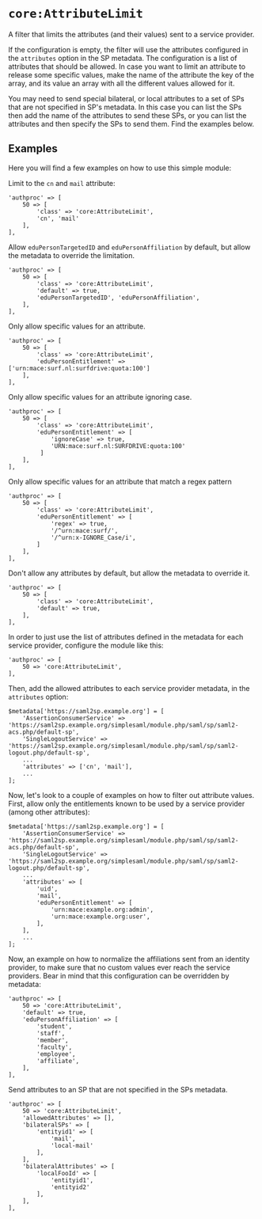 `core:AttributeLimit`
=====================

A filter that limits the attributes (and their values) sent to a service provider.

If the configuration is empty, the filter will use the attributes configured in the `attributes` option in the SP
metadata. The configuration is a list of attributes that should be allowed. In case you want to limit an attribute to
release some specific values, make the name of the attribute the key of the array, and its value an array with all the
different values allowed for it.

You may need to send special bilateral, or local attributes to a set of SPs that are not specified in SP's metadata. 
In this case you can list the SPs then add the name of the attributes to send these SPs, or you can list the attributes and then specify the SPs to send them.
Find the examples below.

Examples
--------

Here you will find a few examples on how to use this simple module:

Limit to the `cn` and `mail` attribute:

    'authproc' => [
        50 => [
            'class' => 'core:AttributeLimit',
            'cn', 'mail'
        ],
    ],

Allow `eduPersonTargetedID` and `eduPersonAffiliation` by default, but allow the metadata to override the limitation.

    'authproc' => [
        50 => [
            'class' => 'core:AttributeLimit',
            'default' => true,
            'eduPersonTargetedID', 'eduPersonAffiliation',
        ],
    ],

Only allow specific values for an attribute.

    'authproc' => [
        50 => [
            'class' => 'core:AttributeLimit',
            'eduPersonEntitlement' => ['urn:mace:surf.nl:surfdrive:quota:100']
        ],
    ],

Only allow specific values for an attribute ignoring case.

    'authproc' => [
        50 => [
            'class' => 'core:AttributeLimit',
            'eduPersonEntitlement' => [
                'ignoreCase' => true,
                'URN:mace:surf.nl:SURFDRIVE:quota:100'
             ]
        ],
    ],

Only allow specific values for an attribute that match a regex pattern

    'authproc' => [
        50 => [
            'class' => 'core:AttributeLimit',
            'eduPersonEntitlement' => [
                'regex' => true,
                '/^urn:mace:surf/',
                '/^urn:x-IGNORE_Case/i',
            ]
        ],
    ],

Don't allow any attributes by default, but allow the metadata to override it.

    'authproc' => [
        50 => [
            'class' => 'core:AttributeLimit',
            'default' => true,
        ],
    ],

In order to just use the list of attributes defined in the metadata for each service provider, configure the module
like this:

    'authproc' => [
        50 => 'core:AttributeLimit',
    ],

Then, add the allowed attributes to each service provider metadata, in the `attributes` option:

    $metadata['https://saml2sp.example.org'] = [
        'AssertionConsumerService' => 'https://saml2sp.example.org/simplesaml/module.php/saml/sp/saml2-acs.php/default-sp',
        'SingleLogoutService' => 'https://saml2sp.example.org/simplesaml/module.php/saml/sp/saml2-logout.php/default-sp',
        ...
        'attributes' => ['cn', 'mail'],
        ...
    ];

Now, let's look to a couple of examples on how to filter out attribute values. First, allow only the entitlements known
to be used by a service provider (among other attributes):

    $metadata['https://saml2sp.example.org'] = [
        'AssertionConsumerService' => 'https://saml2sp.example.org/simplesaml/module.php/saml/sp/saml2-acs.php/default-sp',
        'SingleLogoutService' => 'https://saml2sp.example.org/simplesaml/module.php/saml/sp/saml2-logout.php/default-sp',
        ...
        'attributes' => [
            'uid',
            'mail',
            'eduPersonEntitlement' => [
                'urn:mace:example.org:admin',
                'urn:mace:example.org:user',
            ],
        ],
        ...
    ];

Now, an example on how to normalize the affiliations sent from an identity provider, to make sure that no custom
values ever reach the service providers. Bear in mind that this configuration can be overridden by metadata:

    'authproc' => [
        50 => 'core:AttributeLimit',
        'default' => true,
        'eduPersonAffiliation' => [
            'student',
            'staff',
            'member',
            'faculty',
            'employee',
            'affiliate',
        ],
    ],

Send attributes to an SP that are not specified in the SPs metadata.

    'authproc' => [
        50 => 'core:AttributeLimit',
        'allowedAttributes' => [],
        'bilateralSPs' => [
            'entityid1' => [
                'mail',
                'local-mail'
            ],
        ],
        'bilateralAttributes' => [
            'localFooId' => [
                'entityid1',
                'entityid2'
            ],
        ],
    ],

